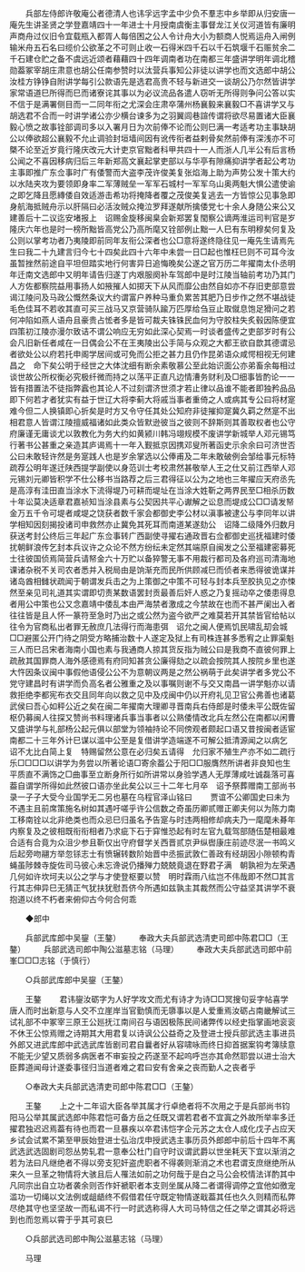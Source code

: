 <!-- { "loadSidebar": true } -->
　　兵部左侍郎许敬庵公者德清人也讳孚远字孟中少负不羣志中乡举即从归安唐一庵先生讲圣贤之学登嘉靖四十一年进士十月授南虞衡主事督龙江关仪河道皆有廉明声商舟过仪旧令宜载瓶入都胥人每倍困之公人令计舟大小为额商人悦焉运舟入闸例输米舟五石名曰缆价公欲革之不可则止收一石得米四千石以千石筑堰千石赈贫余二千石建仓贮之备不虞远近颂者藉藉四十四年调南者功在南都三年盛讲学明年调北稽勋葢冢宰胡庄肃意也胡公任南参赞时以汰营兵事知公非徒以讲学也而文选郎中胡公汝桂方铮铮自附讲学每引公款语先是选君高贵不轻与新进交一谈胡公乃尔然皆讲学家常语道巳所得而巳而诸寮诧其事以为必议流品各遣人窃听无所得则争问公答以实不信于是满署侧目而一二同年衔之尤深会庄肃卒蒲州杨襄毅来襄毅□不喜讲学又与胡选君不合而一时讲学诸公亦少横台谏多为之羽翼闾巷諠传谓将欲尽易置诸大臣襄毅心愤之故事铨部调司多以入署月日为次前俸不论而公则巳满一考适考功主事缺胡公以俸欲超公襄毅不允止调验封垣墙间因有讹传衔者益剌骨矣然前俸有深浅亦不可槩不论至近岁竟行隆庆改元大计吏京官黜者科甲共四十一人而浙人几半公有后言杨公闻之不喜因移病归后三年新郑高文襄起掌吏部以与华亭有隙痛抑讲学者起公考功主事即推广东佥事时广有倭警而大盗李茂许俊美复张焰海上助为声势公发十策大约以水陆夹攻为要领即身率二军薄贼垒一军军石城村一军军乌山奥两魁大惧公遣使谕之即乞降且愿縳倭自效适游击希功将掩降者覆之茂俊美复逃去一方皆惊公见事急即身航海抵贼舟示以肝隔曰必活汝贼众掩泣罗拜遂献所擒倭党七十余人身随公来公又建善后十二议迄安堵报上　诏赐金旋移闽臬会新郑罢复閠察公谪两淮运司判官是岁隆庆六年也是时一榜所黜皆高党公乃高所麾又铨部例止黜一人巳有东明穆矣何复及公则以掌考功者乃夷陵即前同年友衔公深者也公□意将遂终隐往见一庵先生请焉先生曰我二十九建言归今七十四矣此四十六年中未尝一日□起也惟枉巳则不可耳今汝虽暂挫然前途自平坦但踏实地行何害异日追悔晚矣公遂之官万历二年擢南太仆丞明年迁南文选郎中又明年请告归遂丁内艰服阕补车驾郎中是时江陵当轴前考功乃其门人方佐都察院益用事扬人如掖摧人如掷天下从风而靡公由然自如亦不存旧吏部意尝谒江陵问及马政公慨然条议大约谓富户养种马重负累苦其肥乃日步作之然不堪战徒毛色佳耳不若收其直可买三战马又京营骑队踰万匹厚给刍豆止取僦息饱足猾问之若何冲陷如燕人语舟且豪贵占恡者多是皆可裁夫铢铢民血何为守胶柱失炙毂因陈便宜四策初江陵亦漫尔致诘不谓公响应无穷如此深心契焉一时谈者盛传之吏部岁时有公会凡旧新任者咸在一日偶会公不在王夷陵出公手简与众观之大都王欲自歆其德谓忌者欲处公以府若托申阁学居间或可免而公拒之甚力且仍作昆弟语众咸愕相视无何建昌之　命下矣公明于经世之大体沈细有断余素敬慕公至此始识面公亦弟畜余每相过谈世故公所权衡必究极纤微而持之以荡平正直凡边情漕务财利及□细事皆酌论一一皆有措置法不徒指弊蠧也其论人不过刻谓济世须才若止律以品谁不能者即独矜品品即下何若才者犹实有益于世辽大将李蓟大将戚当事者重倚之人或病其专公曰将材寔难今但二人换镇即心折矣是时方又令守任其处公知府非徒摧抑寔冀久羁之然寔不出相君意人皆谓江陵擅威福诸如此类众皆默逊彼当之彼则不辞斯则其善取权者也公守府廉谨无庸谈尤以敦教化为务大约如黄颍川韩冯翊规模不废讲学新城举人邓元锡笃行著书公甚重之亲造其庐谒焉十一年入觐抵京因携邓叟所著函史示余余曰可济世否公曰未敢轻许然是务寔践人也是岁余掌选以公俸甫及二年未敢破例会邹给事元标特疏荐公明年遂迁陕西提学副使以身范训士考校肃然甚敬举人王之仕又前江西举人邓元锡刘元卿皆积学不仕公移书当路荐之后三君得征以公为之地也三年擢应天府丞先是高淳有洼田直当涂水下流得堤乃可耕而堤址在当涂大姓靳之两界民至□相杀历数十年讼莫决适章君嘉祯知当涂县素与公契因共平心谳解之讼息而堤成公□□请发帑金万五千令可堤者咸堤之饶获者数千家会都御史李公材以滇事被逮公与李同年以讲学相知因刻揭投诸司申救然亦止冀免其死耳而南道某遂劾公　诏降二级降外归数月获送考封公终后三年起广东佥事转广西副使寻擢右通政晋右佥都御史巡抚福建时倭扰朝鲜浪传乞封本兵议许之众论不然方纷纭未定然其端原自闽发之公至福建密募死士往彼国侦焉简营兵请帑金六十万贮以备猝警无事不用裁行都司及各府巡司清海地课诸杂税不关司农者悉并入税局由是饷渐充而民所供顾减巳而侦者来悉得彼诡谋并诸岛酋相雠状疏闻于朝谓发兵击之为上策御之中策不可轻与封本兵至胶执见之亦悚然至亲见司礼道其实谓即切责某数语罢封贡最善后奸人惑之乃复摇动卒之倭患得息者用公中策也公又念嘉靖中倭乱本由严海禁者激成之今禁故在也而不甚严阑出入者往往皆是且人怀一篆符至急时乃出之或公然为盗今欲严之难莫若开其禁皆官给帖以往令为官商私出者罪无赦庶几法得行而海患弭　诏允之闽人便焉饥民啸乱刧会城□□避匿公开门待之阴受方略捕治数十人遂定及狱上有司株连甚多悉宥之止罪渠魁三人而巳吕宋者海南小国也素与我通商人掠其货反指为贼公曰是我商不直彼何罪上疏赦其国罪商人海外感德焉有府同知甚贪公廉得劾之以疏会按院其人按院乡里也遂大忤因条议闽中事假他语侵公公不为意朝议两是之然公祸萌于此矣讲学者多党公不党守建昌时有讲学而负高名者公雅重之及以事嘱则谢不与交又南昌一讲学魁亦以请救拒绝李都宪布衣交且同年向以救之见中及戍闽中仍以开府礼见卫官公弗善也诸葛武侯曰吾心如秤公近之矣在闽二年擢南大理卿寻晋南兵右侍郎是时倭未平公既佐留枢仍募闽人往探又赞尚书料理诸兵事当事者以公熟倭情改北兵左然公在南都以闲曹又盛讲学与礼部杨公起元俱以部堂为领袖持论不同傍观者颇起口语又昔按闽者适宦南都二十三年外计巳谋以滥中公至是复借讲学造端遂不可解公抵清源闻之以病乞　诏不尢比白简上复　特赐留然公意在必归矣五请得　允归家不殖生产亦不如二疏行乐□□□□以讲学为务尝以所著论语□寄余葢公于阳□□服膺然所讲者非良知也生平质直不满饰之□曲事至立断身所行如所讲常以身验学遇人无厚薄咸吐诚磊落可喜葢自谓学所得如此然彼口语亦坐此矣公以三十二年七月卒　诏予祭葬赠南工部尚书录一子子大受今业国学无二另也墓在乌程官泽山铭曰 
　　贾谊不公卿国史曰未为不遇主且前席策施名树如其遇吁嗟乎许公信数之奇虽历卿贰赠正卿夫何以为陈力南工移南铨以北非绝类也而众忌巳归虽名予告寔与时违两相修却病夫乃一麾麾未朞年内察复及之彼相既衔衔相者乃求疵下石于穽惟恐起有时左官九载驾部随伍楚相最难合适有合竟为众沮少参且靳仅出守府督学关西晋贰京尹纵辔康庄前迹尽泯一书鸣义后起旁吻翮方举忽铩志士有愤辗转数阶始晋中丞振武敦仁善政有经胡因小隙顿构青蝇虽陟棘寺旋佐司马彼心未忘谗说仍播殚力兢兢竟退在野君子满　朝孰袒为左荣遇几何如许坎坷夫以公之学与才使登枢要以赞　明时霖雨八纮岂不伟哉即不然□其言行其志伸异巳无猜正气犹扶犹慰吾侪今所遇如兹孰主其裁然而公守益坚其讲学不衰抱道以终不朽者来俯仰古今何合何乖 

　　◆郎中 

　　兵部武库郎中吴鋆（王鏊） 
　　奉政大夫兵部武选清吏司郎中陈君□□（王鏊） 
　　兵部武选司郎中陶公滋墓志铭（马理） 
　　奉政大夫兵部武选司郎中前峯□□□志铭（于慎行） 

　　○兵部武库郎中吴鋆（王鏊） 

　　王鏊 
　　君讳鋆汝砺字为人好学攻文而尤有诗才为诗□□冥搜句妥字帖喜学唐人而时出新意与人交不立崖岸当官勤慎而无隳事以是人爱重焉汝砺占南畿解试三试礼部不中冢宰三原王公廵抚江南间召与语因极陈民间诸弊传以经史指掌画地衮衮不休王公惊焉赠之诗期其大用君复以诗讽公公益奇之及登进士授兵部武选主事进员外郎又进武库郎中武选武库皆剧司君自曩者好从容啸咏而终日抑首据案钩考簿牍意不能无少望又质弱多病医者不审妄投之药遂至不起呜呼岂亦其命然耶尝以进士治大臣葬道闻母计遂委事径归当道者难之君曰安有舍亲之丧而勤人之丧者乎 

　　○奉政大夫兵部武选清吏司郎中陈君□□（王鏊） 

　　王鏊 
　　上之十二年诏大臣各举其属才行卓绝者将不次用之于是兵部尚书钧阳马公举其属武选郎中陈君恺可备方岳之任既又谓若君者不宜寘之外故所举率多迁擢君独迟迟焉葢有待也而君一旦暴疾以卒君讳恺字企元苏之太仓人成化戊子占应天乡试会试累不第至甲辰始登进士弘治戊申授武选主事历员外郎郎中前后十四年不离武选武选固剧司怨丛势轧君一意奉公杜门自守时议谓武爵以世坐耗天下宜以渐消之若为法曰凡继绝者不得以旁支犯奸盗虎职者不得袭则渐消之术也君谓支庶继绝所从来久一旦革之物情将大骇且后人罹法如前之功何哉于是白之马公会校情法详酌其中凡同宗出自立功者袭余则否作奸褫职者本支则坐属从降二者谓得调停之宜他如徼宠滥功一切绳以文法例或龃龉终不假借君任守既定物情遂戢葢其任也久久则精而私弊尽绝其守也坚坚故一而私谒不行一时武选称得人大司马特信之任之举之谓其必将远到也而忽焉以霄于乎其可哀巳 

　　○兵部武选司郎中陶公滋墓志铭（马理） 

　　马理 
